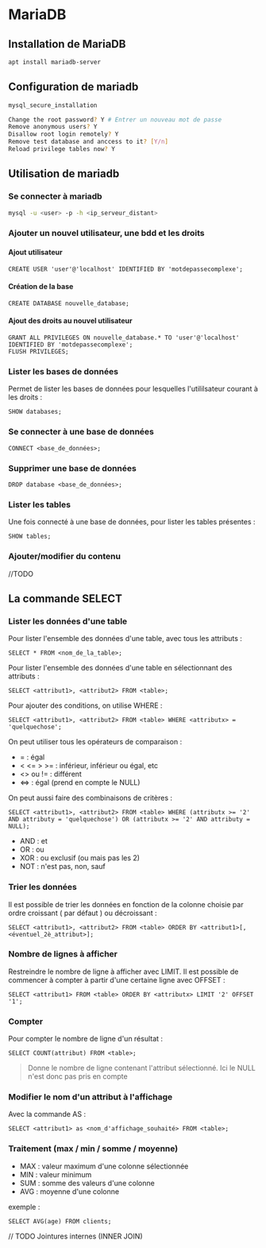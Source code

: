 # MariaDB
## Installation de MariaDB

```bash
apt install mariadb-server
```

## Configuration de mariadb

```bash
mysql_secure_installation

Change the root password? Y # Entrer un nouveau mot de passe
Remove anonymous users? Y
Disallow root login remotely? Y
Remove test database and anccess to it? [Y/n]
Reload privilege tables now? Y
```

## Utilisation de mariadb

### Se connecter à mariadb

```bash
mysql -u <user> -p -h <ip_serveur_distant>
```

### Ajouter un nouvel utilisateur, une bdd et les droits

#### Ajout utilisateur

```mysql
CREATE USER 'user'@'localhost' IDENTIFIED BY 'motdepassecomplexe';
```

#### Création de la base

```mysql
CREATE DATABASE nouvelle_database;
```

#### Ajout des droits au nouvel utilisateur

```mysql
GRANT ALL PRIVILEGES ON nouvelle_database.* TO 'user'@'localhost' IDENTIFIED BY 'motdepassecomplexe';
FLUSH PRIVILEGES;
```

### Lister les bases de données

Permet de lister les bases de données pour lesquelles l'utililsateur courant à les droits :
```mysql
SHOW databases;
```

### Se connecter à une base de données

```mysql
CONNECT <base_de_données>;
```

### Supprimer une base de données

```mysql
DROP database <base_de_données>;
```

### Lister les tables

Une fois connecté à une base de données, pour lister les tables présentes :

```mysql
SHOW tables;
```

### Ajouter/modifier du contenu

//TODO

## La commande SELECT

### Lister les données d'une table

Pour lister l'ensemble des données d'une table, avec tous les attributs :

```mysql
SELECT * FROM <nom_de_la_table>;
```

Pour lister l'ensemble des données d'une table en sélectionnant des attributs : 

```mysql
SELECT <attribut1>, <attribut2> FROM <table>;
```

Pour ajouter des conditions, on utilise WHERE : 

```mysql
SELECT <attribut1>, <attribut2> FROM <table> WHERE <attributx> = 'quelquechose';
```
On peut utiliser tous les opérateurs de comparaison :
- = : égal
- < <= > >= : inférieur, inférieur ou égal, etc
- <> ou != : différent
- <=> : égal (prend en compte le NULL)

On peut aussi faire des combinaisons de critères :

```mysql
SELECT <attribut1>, <attribut2> FROM <table> WHERE (attributx >= '2' AND attributy = 'quelquechose') OR (attributx >= '2' AND attributy = NULL);
```
- AND : et
- OR : ou
- XOR : ou exclusif (ou mais pas les 2)
- NOT : n'est pas, non, sauf

### Trier les données

Il est possible de trier les données en fonction de la colonne choisie par ordre croissant ( par défaut ) ou décroissant : 

```mysql
SELECT <attribut1>, <attribut2> FROM <table> ORDER BY <attribut1>[, <éventuel_2è_attribut>];
```

### Nombre de lignes à afficher

Restreindre le nombre de ligne à afficher avec LIMIT. Il est possible de commencer à compter à partir d'une certaine ligne avec OFFSET :

```mysql
SELECT <attribut1> FROM <table> ORDER BY <attributx> LIMIT '2' OFFSET '1';
```

### Compter 

Pour compter le nombre de ligne d'un résultat :

```mysql
SELECT COUNT(attribut) FROM <table>;
```

> Donne le nombre de ligne contenant l'attribut sélectionné. Ici le NULL n'est donc pas pris en compte

### Modifier le nom d'un attribut à l'affichage 

Avec la commande AS : 

```mysql
SELECT <attribut1> as <nom_d'affichage_souhaité> FROM <table>;
```

### Traitement (max / min / somme / moyenne)

- MAX : valeur maximum d'une colonne sélectionnée
- MIN : valeur minimum
- SUM : somme des valeurs d'une colonne
- AVG : moyenne d'une colonne

exemple :
```mysql
SELECT AVG(age) FROM clients;
```

// TODO Jointures internes (INNER JOIN)
